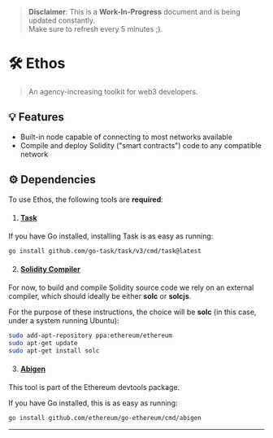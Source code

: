 > **Disclaimer**: This is a **Work-In-Progress** document and is being updated constantly.
> <br /> Make sure to refresh every 5 minutes ;).

# 🛠 Ethos
> An agency-increasing toolkit for web3 developers.

## 💡 Features

- Built-in node capable of connecting to most networks available
- Compile and deploy Solidity ("smart contracts") code to any compatible network

## ⚙️ Dependencies

To use Ethos, the following tools are **required**:

1. #### [Task][1]

If you have Go installed, installing Task is as easy as running: 
```bash
go install github.com/go-task/task/v3/cmd/task@latest
```

2. #### [Solidity Compiler][2]

For now, to build and compile Solidity source code we rely on
an external compiler, which should ideally be either **solc** or **solcjs**.

For the purpose of these instructions, the choice will be **solc** (in this
case, under a system running Ubuntu):

```bash
sudo add-apt-repository ppa:ethereum/ethereum
sudo apt-get update
sudo apt-get install solc
```

3. #### [Abigen][3] 

This tool is part of the Ethereum devtools package. 

If you have Go installed, this is as easy as running:

```bash
go install github.com/ethereum/go-ethereum/cmd/abigen
```

---

[1]: https://taskfile.dev/#/installation
[2]: https://docs.soliditylang.org/en/v0.8.13/installing-solidity.html#linux-packages
[3]: https://geth.ethereum.org/docs/install-and-build/installing-geth
